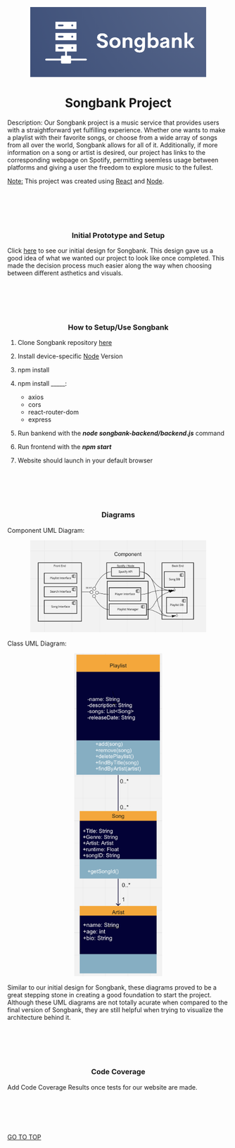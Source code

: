 <p align="center"><img src="logo.png" alt="logo" width="400"/></p>

<h1 align="center">Songbank Project</h1>

Description: Our Songbank project is a music service that provides users with a straightforward yet fulfilling experience. Whether one wants to make a playlist with their favorite songs, or choose from a wide array of songs from all over the world, Songbank allows for all of it. Additionally, if more information on a song or artist is desired, our project has links to the corresponding webpage on Spotify, permitting seemless usage between platforms and giving a user the freedom to explore music to the fullest. 

<ins>Note:</ins> This project was created using [React](https://create-react-app.dev/docs/getting-started/) and [Node](https://nodejs.org/en/docs/guides/getting-started-guide/).


<br/><br/>
<br/><br/>


<h3 align="center">Initial Prototype and Setup</h3>

Click [here](https://www.figma.com/file/gANEf0D6kaiE56LzjMf83T/Music-Bank?node-id=0%3A1) to see our initial design for Songbank. This design gave us a good idea of what we wanted our project to look like once completed. This made the decision process much easier along the way when choosing between different asthetics and visuals.


<br/><br/>
<br/><br/>


<h3 align="center">How to Setup/Use Songbank</h3>

1. Clone Songbank repository [here](https://github.com/heberman/csc307SongBank.git)

2. Install device-specific [Node](https://nodejs.org/en/download/) Version
  
3. npm install

4. npm install _____:
   * axios
   * cors
   * react-router-dom
   * express

5. Run bankend with the ***node songbank-backend/backend.js*** command

6. Run frontend with the ***npm start***

7. Website should launch in your default browser


<br/><br/>
<br/><br/>


<h3 align="center">Diagrams</h3>

Component UML Diagram: <p align="center"><img src="component_uml.png" alt="component" width="400"/></p>

Class UML Diagram:<p align="center"><img src="class_diagram_uml.png" alt="class" width="200"/></p>

Similar to our initial design for Songbank, these diagrams proved to be a great stepping stone in creating a good foundation to start the project. Although these 
UML diagrams are not totally acurate when compared to the final version of Songbank, they are still helpful when trying to visualize the architecture behind it.

<br/><br/>
<br/><br/>

<h3 align="center">Code Coverage</h3>

Add Code Coverage Results once tests for our website are made.

<br/><br/>
<br/><br/>

[GO TO TOP](#songbank-project)  
